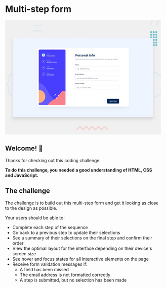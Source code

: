 # Multi-step form

![Design preview for the Multi-step form coding challenge](./design/desktop-preview.jpg)

## Welcome! 👋

Thanks for checking out this coding challenge.


**To do this challenge, you needed a good understanding of HTML, CSS and JavaScript.**

## The challenge

The challenge is to build out this multi-step form and get it looking as close to the design as possible.


Your users should be able to:

- Complete each step of the sequence
- Go back to a previous step to update their selections
- See a summary of their selections on the final step and confirm their order
- View the optimal layout for the interface depending on their device's screen size
- See hover and focus states for all interactive elements on the page
- Receive form validation messages if:
  - A field has been missed
  - The email address is not formatted correctly
  - A step is submitted, but no selection has been made

